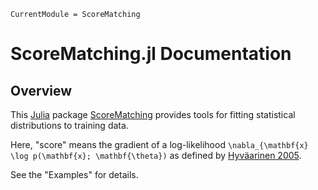 ```@meta
CurrentModule = ScoreMatching
```

# ScoreMatching.jl Documentation

## Overview

This
[Julia](https://julialang.org)
package
[ScoreMatching](https://github.com/JeffFessler/ScoreMatching.jl)
provides tools
for fitting statistical distributions
to training data.

Here, "score" means
the gradient of a log-likelihood
``\nabla_{\mathbf{x} \log p(\mathbf{x}; \mathbf{\theta})``
as defined 
by
[Hyväarinen 2005](http://jmlr.org/papers/v6/hyvarinen05a.html).

See the "Examples" for details.

